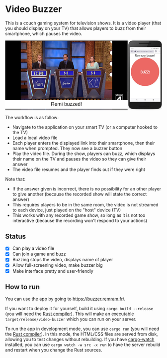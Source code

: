 Video Buzzer
============

This is a couch gaming system for television shows. It is a video player (that you should display on your TV) that allows players to buzz from their smartphone, which pauses the video.

![screenshot](screenshot.jpg)

The workflow is as follow:

* Navigate to the application on your smart TV (or a computer hooked to the TV)
* Load a local video file
* Each player enters the displayed link into their smartphone, then their name when prompted. They now see a buzzer button
* Play the video file. During the show, players can buzz, which displays their name on the TV and pauses the video so they can give their answer
* The video file resumes and the player finds out if they were right

Note that:

* If the answer given is incorrect, there is no possibility for an other player to give another (because the recorded show will state the correct answer)
* This requires players to be in the same room, the video is not streamed to each device, just played on the "host" device (TV)
* This works with any recorded game show, so long as it is not too interactive (because the recording won't respond to your actions)

Status
------

* [x] Can play a video file
* [x] Can join a game and buzz
* [x] Buzzing stops the video, displays name of player
* [x] Allow full-screening video, make buzzer big
* [x] Make interface pretty and user-friendly

How to run
----------

You can use the app by going to https://buzzer.remram.fr/.

If you want to deploy it for yourself, build it using `cargo build --release` (you will need the [Rust compiler](https://www.rust-lang.org/tools/install)). This will make an executable `target/release/video-buzzer` which you can run on your server.

To run the app in development mode, you can use `cargo run` (you will need the [Rust compiler](https://www.rust-lang.org/tools/install)). In this mode, the HTML/CSS files are served from disk, allowing you to test changes without rebuilding. If you have [cargo-watch](https://crates.io/crates/cargo-watch) installed, you can use `cargo watch -w src -x run` to have the server rebuild and restart when you change the Rust sources.
